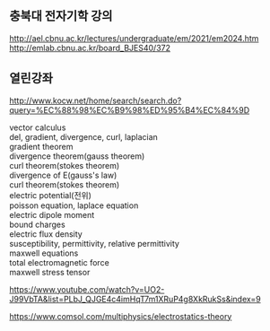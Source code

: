 ## 충북대 전자기학 강의  
http://ael.cbnu.ac.kr/lectures/undergraduate/em/2021/em2024.htm  
http://emlab.cbnu.ac.kr/board_BJES40/372  

## 열린강좌  
http://www.kocw.net/home/search/search.do?query=%EC%88%98%EC%B9%98%ED%95%B4%EC%84%9D  

vector calculus  
del, gradient, divergence, curl, laplacian  
gradient theorem  
divergence theorem(gauss theorem)  
curl theorem(stokes theorem)  
divergence of E(gauss's law)  
curl theorem(stokes theorem)  
electric potential(전위)  
poisson equation, laplace equation  
electric dipole moment  
bound charges  
electric flux density  
susceptibility, permittivity, relative permittivity  
maxwell equations  
total electromagnetic force  
maxwell stress tensor  

https://www.youtube.com/watch?v=UO2-J99VbTA&list=PLbJ_QJGE4c4imHqT7m1XRuP4g8XkRukSs&index=9

https://www.comsol.com/multiphysics/electrostatics-theory
